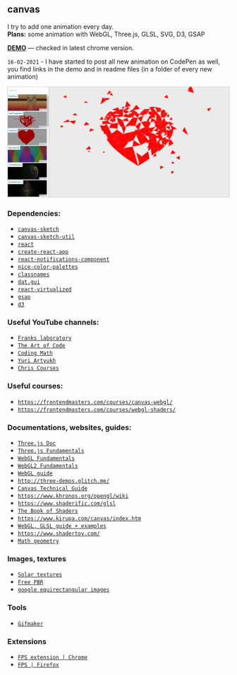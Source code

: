 ## canvas
I try to add one animation every day. <br>
**Plans:** some animation with WebGL, Three.js, GLSL, SVG, D3, GSAP

[**DEMO**](https://canvas-every-day.web.app/) — checked in latest chrome version.

`16-02-2021` - I have started to post all new animation on CodePen as well, </br> you find links in the demo and in readme files (in a folder of every new animation)

![Screenshot](screenshot.png)

### Dependencies:
- [`canvas-sketch`](https://github.com/mattdesl/canvas-sketch)<br>
- [`canvas-sketch-util`](https://github.com/mattdesl/canvas-sketch-util)<br>
- [`react`](https://github.com/facebook/react)<br>
- [`create-react-app`](https://github.com/facebook/create-react-app)<br>
- [`react-notifications-component`](https://github.com/teodosii/react-notifications-component)<br>
- [`nice-color-palettes`](https://github.com/Jam3/nice-color-palettes)<br>
- [`classnames`](https://github.com/JedWatson/classnames)<br>
- [`dat.gui`](https://github.com/dataarts/dat.gui)<br>
- [`react-virtualized`](https://github.com/bvaughn/react-virtualized)<br>
- [`gsap`](https://github.com/greensock/GSAP)<br>
- [`d3`](https://github.com/d3/d3)<br>

### Useful YouTube channels:
- [`Franks laboratory`](https://www.youtube.com/c/Frankslaboratory/videos)<br>
- [`The Art of Code`](https://www.youtube.com/c/TheArtofCodeIsCool/videos)<br>
- [`Coding Math`](https://www.youtube.com/user/codingmath/videos)<br>
- [`Yuri Artyukh`](https://www.youtube.com/user/flintyara/videos)<br>
- [`Chris Courses`](https://www.youtube.com/c/ChrisCourses/videos)<br>

### Useful courses:
- [`https://frontendmasters.com/courses/canvas-webgl/`](https://frontendmasters.com/courses/canvas-webgl/)<br>
- [`https://frontendmasters.com/courses/webgl-shaders/`](https://frontendmasters.com/courses/webgl-shaders/)<br>

### Documentations, websites, guides:
- [`Three.js Doc`](https://threejs.org/docs/index.html#manual/en/introduction/Creating-a-scene)<br>
- [`Three.js Fundamentals`](https://threejsfundamentals.org/)<br>
- [`WebGL Fundamentals`](https://webglfundamentals.org/)<br>
- [`WebGL2 Fundamentals`](https://webgl2fundamentals.org/)<br>
- [`WebGL guide`](https://xem.github.io/articles/webgl-guide.html)<br>
- [`http://three-demos.glitch.me/`](http://three-demos.glitch.me/)<br>
- [`Canvas Technical Guide`](https://docs.unrealengine.com/udk/Three/CanvasTechnicalGuide.html)<br>
- [`https://www.khronos.org/opengl/wiki`](https://www.khronos.org/opengl/wiki)<br>
- [`https://www.shaderific.com/glsl`](https://www.shaderific.com/glsl)<br>
- [`The Book of Shaders`](https://thebookofshaders.com/)<br>
- [`https://www.kirupa.com/canvas/index.htm`](https://www.kirupa.com/canvas/index.htm)<br>
- [`WebGL, GLSL guide + examples`](https://webglsamples.org/google-io/2011/index.html)<br>
- [`https://www.shadertoy.com/`](https://www.shadertoy.com/)<br>
- [`Math geometry`](https://mathsisfun.com/geometry/unit-circle.html)<br>

### Images, textures
- [`Solar textures`](https://www.solarsystemscope.com/textures/)<br>
- [`Free PBR`](https://freepbr.com/)<br>
- [`google equirectangular images`](https://www.google.com/search?q=equirectangular+images&tbm=isch&ved=2ahUKEwialqrCyIDuAhUI_hoKHRZvC2gQ2-cCegQIABAA&oq=equirectangular+images&gs_lcp=CgNpbWcQA1CsbFjsbWC9b2gAcAB4AIAB9QKIAfUCkgEDMy0xmAEAoAEBqgELZ3dzLXdpei1pbWfAAQE&sclient=img&ei=KSTyX9rdH4j8a5bercAG&bih=1276&biw=2560#imgrc=Nlw8VvEHmTpjNM)<br>

### Tools
- [`Gifmaker`](https://gifmaker.me/)<br>

### Extensions
- [`FPS extension | Chrome`](https://chrome.google.com/webstore/detail/fps-extension/gdkkmimldhefhmmmlalioafomdlahcog)<br>
- [`FPS | Firefox`](https://addons.mozilla.org/en-US/firefox/addon/archi-fps-meter/?src=recommended)<br>









